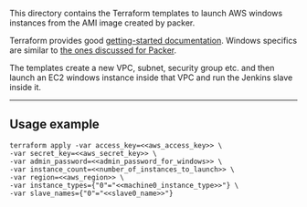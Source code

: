 This directory contains the Terraform templates to launch AWS windows instances from the AMI image created by packer.

Terraform provides good [getting-started documentation](https://www.terraform.io/intro/getting-started/install.html).
Windows specifics are similar to [the ones discussed for Packer](../Packer/README.md#windows-specifics).

The templates create a new VPC, subnet, security group etc. and then launch an EC2 windows instance inside that VPC and run the Jenkins slave inside it.

-------

## Usage example

    terraform apply -var access_key=<<aws_access_key>> \
    -var secret_key=<<aws_secret_key>> \
    -var admin_password=<<admin_password_for_windows>> \
    -var instance_count=<<number_of_instances_to_launch>> \
    -var region=<<aws_region>> \
    -var instance_types={"0"="<<machine0_instance_type>>"} \
    -var slave_names={"0"="<<slave0_name>>"}
